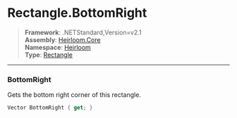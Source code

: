 # Rectangle.BottomRight

> **Framework**: .NETStandard,Version=v2.1  
> **Assembly**: [Heirloom.Core][0]  
> **Namespace**: [Heirloom][0]  
> **Type**: [Rectangle][1]

--------------------------------------------------------------------------------

### BottomRight

Gets the bottom right corner of this rectangle.

```cs
Vector BottomRight { get; }
```

[0]: ../Heirloom.Core.md
[1]: Heirloom.Rectangle.md
